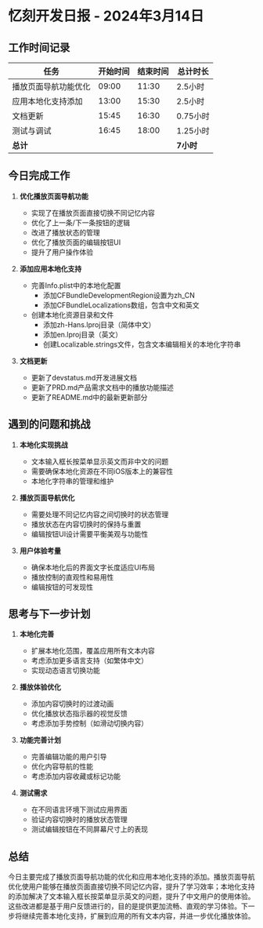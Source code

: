# 忆刻开发日报 - 2024年3月14日

## 工作时间记录

| 任务 | 开始时间 | 结束时间 | 总计时长 |
|------|----------|----------|----------|
| 播放页面导航功能优化 | 09:00 | 11:30 | 2.5小时 |
| 应用本地化支持添加 | 13:00 | 15:30 | 2.5小时 |
| 文档更新 | 15:45 | 16:30 | 0.75小时 |
| 测试与调试 | 16:45 | 18:00 | 1.25小时 |
| **总计** | | | **7小时** |

## 今日完成工作

1. **优化播放页面导航功能**
   - 实现了在播放页面直接切换不同记忆内容
   - 优化了上一条/下一条按钮的逻辑
   - 改进了播放状态的管理
   - 优化了播放页面的编辑按钮UI
   - 提升了用户操作体验

2. **添加应用本地化支持**
   - 完善Info.plist中的本地化配置
     - 添加CFBundleDevelopmentRegion设置为zh_CN
     - 添加CFBundleLocalizations数组，包含中文和英文
   - 创建本地化资源目录和文件
     - 添加zh-Hans.lproj目录（简体中文）
     - 添加en.lproj目录（英文）
     - 创建Localizable.strings文件，包含文本编辑相关的本地化字符串

3. **文档更新**
   - 更新了devstatus.md开发进展文档
   - 更新了PRD.md产品需求文档中的播放功能描述
   - 更新了README.md中的最新更新部分

## 遇到的问题和挑战

1. **本地化实现挑战**
   - 文本输入框长按菜单显示英文而非中文的问题
   - 需要确保本地化资源在不同iOS版本上的兼容性
   - 本地化字符串的管理和维护

2. **播放页面导航优化**
   - 需要处理不同记忆内容之间切换时的状态管理
   - 播放状态在内容切换时的保持与重置
   - 编辑按钮UI设计需要平衡美观与功能性

3. **用户体验考量**
   - 确保本地化后的界面文字长度适应UI布局
   - 播放控制的直观性和易用性
   - 编辑按钮的可发现性

## 思考与下一步计划

1. **本地化完善**
   - 扩展本地化范围，覆盖应用所有文本内容
   - 考虑添加更多语言支持（如繁体中文）
   - 实现动态语言切换功能

2. **播放体验优化**
   - 添加内容切换时的过渡动画
   - 优化播放状态指示器的视觉反馈
   - 考虑添加手势控制（如滑动切换内容）

3. **功能完善计划**
   - 完善编辑功能的用户引导
   - 优化内容导航的性能
   - 考虑添加内容收藏或标记功能

4. **测试需求**
   - 在不同语言环境下测试应用界面
   - 验证内容切换时的播放状态管理
   - 测试编辑按钮在不同屏幕尺寸上的表现

## 总结

今日主要完成了播放页面导航功能的优化和应用本地化支持的添加。播放页面导航优化使用户能够在播放页面直接切换不同记忆内容，提升了学习效率；本地化支持的添加解决了文本输入框长按菜单显示英文的问题，提升了中文用户的使用体验。这些改进都是基于用户反馈进行的，目的是提供更加流畅、直观的学习体验。下一步将继续完善本地化支持，扩展到应用的所有文本内容，并进一步优化播放体验。 
